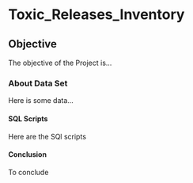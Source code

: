 # Toxic_Releases_Inventory

## Objective
The objective of the Project is...

### About Data Set
Here is some data...

#### SQL Scripts
Here are the SQl scripts

#### Conclusion
To conclude
